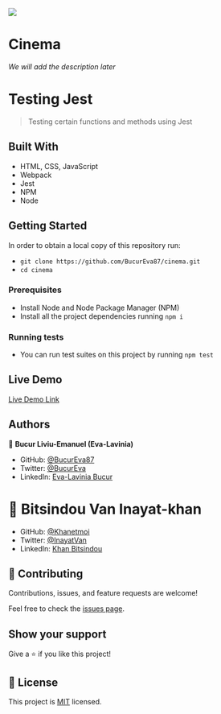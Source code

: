 ![](https://img.shields.io/badge/Microverse-blueviolet)

# Cinema

_We will add the description later_

# Testing Jest

> Testing certain functions and methods using Jest

## Built With

- HTML, CSS, JavaScript
- Webpack
- Jest
- NPM
- Node

## Getting Started

In order to obtain a local copy of this repository run:

- `git clone https://github.com/BucurEva87/cinema.git`
- `cd cinema`

### Prerequisites

- Install Node and Node Package Manager (NPM)
- Install all the project dependencies running `npm i`

### Running tests

- You can run test suites on this project by running `npm test`

## Live Demo

[Live Demo Link](https://bucureva87.github.io/to-do-list/dist/)

<!-- ## Live Preview -->

<!-- ![Live Preview](https://i.postimg.cc/PqMCTCfp/Screenshot-from-2022-08-18-15-30-16.png) -->

## Authors

👤 **Bucur Liviu-Emanuel (Eva-Lavinia)**

- GitHub: [@BucurEva87](https://github.com/BucurEva87)
- Twitter: [@BucurEva](https://twitter.com/BucurEva)
- LinkedIn: [Eva-Lavinia Bucur](https://www.linkedin.com/in/eva-lavinia-bucur-89626b1b7)

# 👤 **Bitsindou Van Inayat-khan**

- GitHub: [@Khanetmoi](https://github.com/Khanetmoi)
- Twitter: [@InayatVan](https://twitter.com/InayatVan)
- LinkedIn: [Khan Bitsindou](https://www.linkedin.com/in/khan-bitsindou-b37178228/)

## 🤝 Contributing

Contributions, issues, and feature requests are welcome!

Feel free to check the [issues page](../../issues/).

## Show your support

Give a ⭐️ if you like this project!

## 📝 License

This project is [MIT](./LICENSE) licensed.
